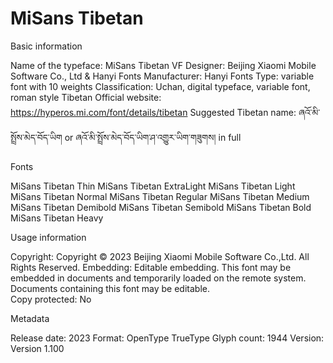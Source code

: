 # MiSans Tibetan



Basic information

Name of the typeface: MiSans Tibetan VF
Designer: Beijing Xiaomi Mobile Software Co., Ltd & Hanyi Fonts
Manufacturer: Hanyi Fonts 
Type: variable font with 10 weights
Classification: Uchan, digital typeface, variable font, roman style Tibetan 
Official website: https://hyperos.mi.com/font/details/tibetan
Suggested Tibetan name: ཞའོ་མི་སྤྲོས་མེད་བོད་ཡིག or ཞའོ་མི་སྤྲོས་མེད་བོད་ཡིག་ཤ་འགྱུར་ཡིག་གཟུགས། in full 


Fonts

MiSans Tibetan Thin
MiSans Tibetan ExtraLight
MiSans Tibetan Light
MiSans Tibetan Normal
MiSans Tibetan Regular
MiSans Tibetan Medium
MiSans Tibetan Demibold
MiSans Tibetan Semibold
MiSans Tibetan Bold
MiSans Tibetan Heavy


Usage information 

Copyright: Copyright © 2023 Beijing Xiaomi Mobile Software Co.,Ltd. All Rights Reserved.
Embedding: Editable embedding. This font may be embedded in documents and temporarily loaded on the remote system. Documents containing this font may be editable.  
Copy protected: No


Metadata 

Release date: 2023 
Format: OpenType TrueType
Glyph count: 1944
Version: Version 1.100 
